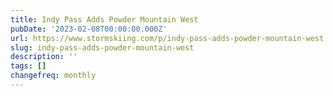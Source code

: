 ```yaml
---
title: Indy Pass Adds Powder Mountain West
pubDate: '2023-02-08T00:00:00.000Z'
url: https://www.stormskiing.com/p/indy-pass-adds-powder-mountain-west
slug: indy-pass-adds-powder-mountain-west
description: ''
tags: []
changefreq: monthly
---
```


<!-- Add post content below -->

